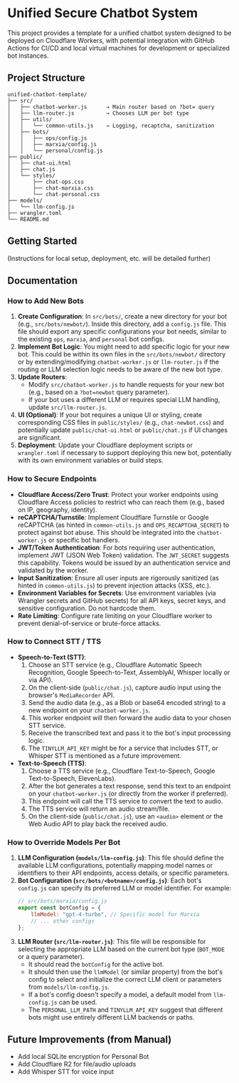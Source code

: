 # Unified Secure Chatbot System

This project provides a template for a unified chatbot system designed to be deployed on Cloudflare Workers, with potential integration with GitHub Actions for CI/CD and local virtual machines for development or specialized bot instances.

## Project Structure

```
unified-chatbot-template/
├── src/
│   ├── chatbot-worker.js      → Main router based on ?bot= query
│   ├── llm-router.js          → Chooses LLM per bot type
│   ├── utils/
│   │   └── common-utils.js    → Logging, recaptcha, sanitization
│   ├── bots/
│   │   ├── ops/config.js
│   │   ├── marxia/config.js
│   │   └── personal/config.js
├── public/
│   ├── chat-ui.html
│   ├── chat.js
│   └── styles/
│       ├── chat-ops.css
│       ├── chat-marxia.css
│       └── chat-personal.css
├── models/
│   └── llm-config.js
├── wrangler.toml
└── README.md
```

## Getting Started

(Instructions for local setup, deployment, etc. will be detailed further)

## Documentation

### How to Add New Bots

1.  **Create Configuration**: In `src/bots/`, create a new directory for your bot (e.g., `src/bots/newbot/`). Inside this directory, add a `config.js` file. This file should export any specific configurations your bot needs, similar to the existing `ops`, `marxia`, and `personal` bot configs.
2.  **Implement Bot Logic**: You might need to add specific logic for your new bot. This could be within its own files in the `src/bots/newbot/` directory or by extending/modifying `chatbot-worker.js` or `llm-router.js` if the routing or LLM selection logic needs to be aware of the new bot type.
3.  **Update Routers**:
    *   Modify `src/chatbot-worker.js` to handle requests for your new bot (e.g., based on a `?bot=newbot` query parameter).
    *   If your bot uses a different LLM or requires special LLM handling, update `src/llm-router.js`.
4.  **UI (Optional)**: If your bot requires a unique UI or styling, create corresponding CSS files in `public/styles/` (e.g., `chat-newbot.css`) and potentially update `public/chat-ui.html` or `public/chat.js` if UI changes are significant.
5.  **Deployment**: Update your Cloudflare deployment scripts or `wrangler.toml` if necessary to support deploying this new bot, potentially with its own environment variables or build steps.

### How to Secure Endpoints

*   **Cloudflare Access/Zero Trust**: Protect your worker endpoints using Cloudflare Access policies to restrict who can reach them (e.g., based on IP, geography, identity).
*   **reCAPTCHA/Turnstile**: Implement Cloudflare Turnstile or Google reCAPTCHA (as hinted in `common-utils.js` and `OPS_RECAPTCHA_SECRET`) to protect against bot abuse. This should be integrated into the `chatbot-worker.js` or specific bot handlers.
*   **JWT/Token Authentication**: For bots requiring user authentication, implement JWT (JSON Web Token) validation. The `JWT_SECRET` suggests this capability. Tokens would be issued by an authentication service and validated by the worker.
*   **Input Sanitization**: Ensure all user inputs are rigorously sanitized (as hinted in `common-utils.js`) to prevent injection attacks (XSS, etc.).
*   **Environment Variables for Secrets**: Use environment variables (via Wrangler secrets and GitHub secrets) for all API keys, secret keys, and sensitive configuration. Do not hardcode them.
*   **Rate Limiting**: Configure rate limiting on your Cloudflare worker to prevent denial-of-service or brute-force attacks.

### How to Connect STT / TTS

*   **Speech-to-Text (STT)**:
    1.  Choose an STT service (e.g., Cloudflare Automatic Speech Recognition, Google Speech-to-Text, AssemblyAI, Whisper locally or via API).
    2.  On the client-side (`public/chat.js`), capture audio input using the browser's `MediaRecorder` API.
    3.  Send the audio data (e.g., as a Blob or base64 encoded string) to a new endpoint on your `chatbot-worker.js`.
    4.  This worker endpoint will then forward the audio data to your chosen STT service.
    5.  Receive the transcribed text and pass it to the bot's input processing logic.
    6.  The `TINYLLM_API_KEY` might be for a service that includes STT, or Whisper STT is mentioned as a future improvement.
*   **Text-to-Speech (TTS)**:
    1.  Choose a TTS service (e.g., Cloudflare Text-to-Speech, Google Text-to-Speech, ElevenLabs).
    2.  After the bot generates a text response, send this text to an endpoint on your `chatbot-worker.js` (or directly from the worker if preferred).
    3.  This endpoint will call the TTS service to convert the text to audio.
    4.  The TTS service will return an audio stream/file.
    5.  On the client-side (`public/chat.js`), use an `<audio>` element or the Web Audio API to play back the received audio.

### How to Override Models Per Bot

1.  **LLM Configuration (`models/llm-config.js`)**: This file should define the available LLM configurations, potentially mapping model names or identifiers to their API endpoints, access details, or specific parameters.
2.  **Bot Configuration (`src/bots/<botname>/config.js`)**: Each bot's `config.js` can specify its preferred LLM or model identifier. For example:
    ```javascript
    // src/bots/marxia/config.js
    export const botConfig = {
        llmModel: "gpt-4-turbo", // Specific model for Marxia
        // ... other configs
    };
    ```
3.  **LLM Router (`src/llm-router.js`)**: This file will be responsible for selecting the appropriate LLM based on the current bot type (`BOT_MODE` or a query parameter).
    *   It should read the `botConfig` for the active bot.
    *   It should then use the `llmModel` (or similar property) from the bot's config to select and initialize the correct LLM client or parameters from `models/llm-config.js`.
    *   If a bot's config doesn't specify a model, a default model from `llm-config.js` can be used.
    *   The `PERSONAL_LLM_PATH` and `TINYLLM_API_KEY` suggest that different bots might use entirely different LLM backends or paths.

## Future Improvements (from Manual)

*   Add local SQLite encryption for Personal Bot
*   Add Cloudflare R2 for file/audio uploads
*   Add Whisper STT for voice input
